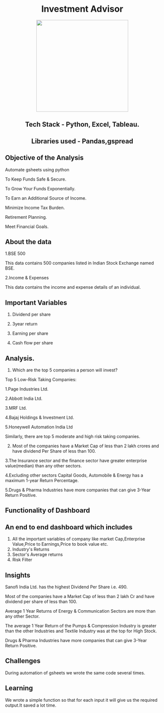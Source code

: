 <div align = "center" >
  
  # Investment Advisor
  
  
  
</div>
<div align = "center" >
<img src="https://cdn.dribbble.com/users/1655164/screenshots/4818499/ss.gif" width="300" height = "100" />

## Tech Stack - Python, Excel, Tableau.
  
## Libraries used - Pandas,gspread
</div>

## Objective of the Analysis

Automate gsheets using python

To Keep Funds Safe & Secure.

To Grow Your Funds Exponentially.

To Earn an Additional Source of Income.

Minimize Income Tax Burden.

Retirement Planning.

Meet Financial Goals.

## About the data
1.BSE 500

This data contains 500 companies listed in Indian Stock Exchange named BSE.

2.Income & Expenses

This data contains the income and expense details of an individual.

## Important Variables
1) Dividend per share

2) 3year return

3) Earning per share

4) Cash flow per share

## Analysis.
1. Which are the top 5 companies a person will invest?

Top 5 Low-Risk Taking Companies:

1.Page Industries Ltd.

2.Abbott India Ltd.

3.MRF Ltd.

4.Bajaj Holdings & Investment Ltd.

5.Honeywell Automation India Ltd

Similarly, there are top 5 moderate and high risk taking companies.

2. Most of the companies have a Market Cap of less than 2 lakh crores and have dividend Per Share of less than 100.

3.The Insurance sector and the finance sector have greater enterprise value(median) than any other sectors.

4.Excluding other sectors Capital Goods, Automobile & Energy has a maximum 1-year Return Percentage.

5.Drugs & Pharma Industries have more companies that can give 
  3-Year Return Positive.



## Functionality of Dashboard 
## An end to end dashboard which includes
1. All the important variables of company like market Cap,Enterprise Value,Price to Earnings,Price to book value etc.
2. Industry's Returns
3. Sector's Average returns
4. Risk Filter

## Insights
Sanofi India Ltd. has the highest Dividend Per Share i.e. 490.

Most of the companies have a Market Cap of less than 2 lakh Cr and have dividend per share of less than 100.

Average 1 Year Returns of Energy & Communication Sectors are more than any other Sector.

The average 1 Year Return of the Pumps & Compression Industry is greater than the other Industries and Textile Industry was at the top for High Stock.

Drugs & Pharma Industries have more companies that can give 3-Year Return Positive.



## Challenges 
During automation of gsheets we wrote the same code several times.
## Learning 
We wrote a simple function so that for each input it will give us the required output.It saved a lot time.
